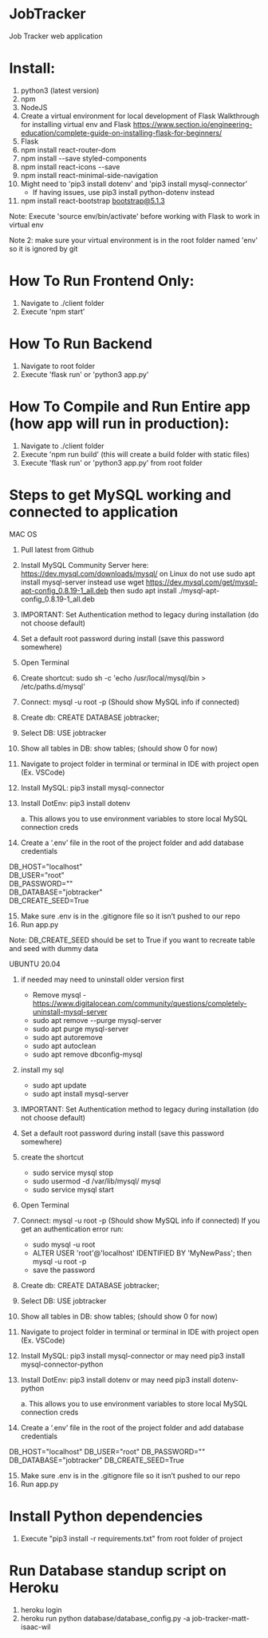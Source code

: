# JobTracker
Job Tracker web application

# Install:
1. python3 (latest version)
2. npm
3. NodeJS
4. Create a virtual environment for local development of Flask
Walkthrough for installing virtual env and Flask https://www.section.io/engineering-education/complete-guide-on-installing-flask-for-beginners/
5. Flask
6. npm install react-router-dom
7. npm install --save styled-components
8. npm install react-icons --save
9. npm install react-minimal-side-navigation
10. Might need to 'pip3 install dotenv' and 'pip3 install mysql-connector'
    - If having issues, use pip3 install python-dotenv instead
11. npm install react-bootstrap bootstrap@5.1.3

Note: Execute 'source env/bin/activate' before working with Flask to work in virtual env

Note 2: make sure your virtual environment is in the root folder named 'env' so it is ignored by git

# How To Run Frontend Only:
1. Navigate to ./client folder
2. Execute 'npm start'

# How To Run Backend
1. Navigate to root folder
2. Execute 'flask run' or 'python3 app.py'


# How To Compile and Run Entire app (how app will run in production):
1. Navigate to ./client folder
2. Execute 'npm run build' (this will create a build folder with static files)
3. Execute 'flask run' or 'python3 app.py' from root folder

# Steps to get MySQL working and connected to application
MAC OS
1.	Pull latest from Github
2.	Install MySQL Community Server here: https://dev.mysql.com/downloads/mysql/ on Linux do not use sudo apt install mysql-server 
         instead use wget https://dev.mysql.com/get/mysql-apt-config_0.8.19-1_all.deb  then sudo apt install ./mysql-apt-config_0.8.19-1_all.deb 
3.	IMPORTANT: Set Authentication method to legacy during installation (do not choose default)
4.	Set a default root password during install (save this password somewhere)
5.	Open Terminal
6.	Create shortcut: sudo sh -c 'echo /usr/local/mysql/bin > /etc/paths.d/mysql'
7.	Connect: mysql -u root -p (Should show MySQL info if connected)
8.	Create db: CREATE DATABASE jobtracker;
9.	Select DB: USE jobtracker
10.	Show all tables in DB: show tables; (should show 0 for now)
11.	Navigate to project folder in terminal or terminal in IDE with project open (Ex. VSCode)
12.	Install MySQL: pip3 install mysql-connector
13.	Install DotEnv: pip3 install dotenv 

    a.	This allows you to use environment variables to store local MySQL connection creds

14.	Create a ‘.env’ file in the root of the project folder and add database credentials

DB_HOST="localhost" <br />
DB_USER="root" <br />
DB_PASSWORD="" <br />
DB_DATABASE="jobtracker" <br />
DB_CREATE_SEED=True <br />

15.	Make sure .env is in the .gitignore file so it isn’t pushed to our repo
16.	Run app.py


Note: DB_CREATE_SEED should be set to True if you want to recreate table and seed with dummy data


UBUNTU 20.04
1. if needed may need to uninstall older version first 
   - Remove mysql - https://www.digitalocean.com/community/questions/completely-uninstall-mysql-server
   - sudo apt remove --purge mysql-server
   - sudo apt purge mysql-server
   - sudo apt autoremove
   - sudo apt autoclean
   - sudo apt remove dbconfig-mysql

2. install my sql 
   - sudo apt update
   - sudo apt install mysql-server

3. IMPORTANT: Set Authentication method to legacy during installation (do not choose default)

4. Set a default root password during install (save this password somewhere)

5. create the shortcut 
   - sudo service mysql stop
   - sudo usermod -d /var/lib/mysql/ mysql
   - sudo service mysql start

6. Open Terminal

7. Connect: mysql -u root -p (Should show MySQL info if connected)
   If you get an authentication error run:
   - sudo mysql -u root
   - ALTER USER 'root'@'localhost' IDENTIFIED BY 'MyNewPass';
   then mysql -u root -p
   - save the password
8. Create db: CREATE DATABASE jobtracker;

9. Select DB: USE jobtracker

10. Show all tables in DB: show tables; (should show 0 for now)

11. Navigate to project folder in terminal or terminal in IDE with project open (Ex. VSCode)

12. Install MySQL: pip3 install mysql-connector or may need pip3 install mysql-connector-python 

13. Install DotEnv: pip3 install dotenv or may need pip3 install dotenv-python

    a. This allows you to use environment variables to store local MySQL connection creds

14. Create a ‘.env’ file in the root of the project folder and add database credentials

DB_HOST="localhost"
DB_USER="root"
DB_PASSWORD=""
DB_DATABASE="jobtracker"
DB_CREATE_SEED=True

15. Make sure .env is in the .gitignore file so it isn’t pushed to our repo
15. Run app.py

# Install Python dependencies
1. Execute "pip3 install -r requirements.txt" from root folder of project

# Run Database standup script on Heroku
1. heroku login
2. heroku run python database/database_config.py -a job-tracker-matt-isaac-wil


